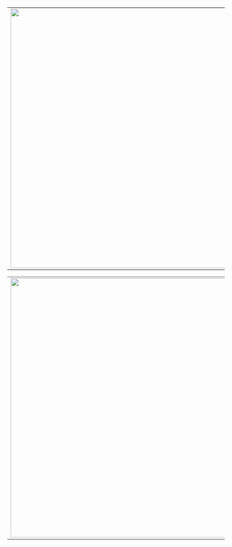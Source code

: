 
<table>
 
  <tr>
    <td valign="top"><img src="https://user-images.githubusercontent.com/37351206/223113053-421eef07-1d1f-414a-a167-9223f16edb96.png" height="600"></td>
    <td valign="top"><img src="https://user-images.githubusercontent.com/37351206/223113233-2056d58a-0654-4dce-b1ce-41048a76b742.png" height="600"></td>   
    <td valign="top"><img src="https://user-images.githubusercontent.com/37351206/223113402-b7688970-d9c2-4878-b605-9208671d75b2.png" height="600"></td>
  
  </tr>
   </table>
   
<table>
    <tr>
     <td valign="top"><img src="https://user-images.githubusercontent.com/37351206/223113621-c10a18ea-26fe-438c-b7bb-83c621e3392c.png" height="600"></td>
     <td valign="top"><img src="https://user-images.githubusercontent.com/37351206/223113822-f10c1b3d-64d9-46f0-a4ca-e232eb48cc59.png" height="600"></td>
     
     
  </tr>


<table>


